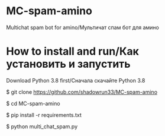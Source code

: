 # MC-spam-amino
Multichat spam bot for amino/Мультичат спам бот для амино

# How to install and run/Как установить и запустить

Download Python 3.8 first/Сначала скачайте Python 3.8

$ git clone https://github.com/shadowrun33/MC-spam-amino

$ cd MC-spam-amino

$ pip install -r requirements.txt

$ python multi_chat_spam.py
